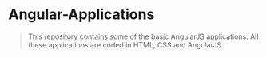 # Angular-Applications
> This repository contains some of the basic AngularJS applications.
> All these applications are coded in HTML, CSS and AngularJS.
